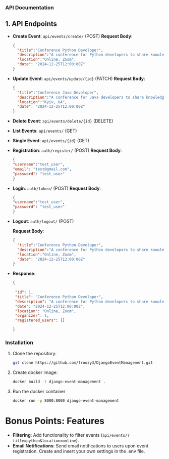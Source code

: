 ### API Documentation


## 1. API Endpoints

- **Create Event**: `api/events/create/` (POST)
  **Request Body**: 
    ```json
    {
      "title":"Conference Python Devoloper",
      "description":"A conference for Python developers to share knowledge and network.",
      "location":"Online, Zoom",
      "date": "2024-12-25T12:00:00Z"
    }
- **Update Event**: `api/events/update/{id}` (PATCH)
   **Request Body**: 
    ```json
    {
      "title":"Conference Java Devoloper",
      "description":"A conference for Java developers to share knowledge and network.",
      "location":"Kyiv, UA",
      "date": "2024-12-25T12:00:00Z"
    }
- **Delete Event**: `api/events/delete/{id}` (DELETE)
- **List Events**: `api/events/` (GET)
- **Single Event**: `api/events/{id}` (GET)
- **Registration**: `auth/register/` (POST)
   **Request Body**: 
    ```json
   {
    "username":"test_user",
    "email": "test@gmail.com",
    "password": "test_user"
   }
  
- **Login**: `auth/token/` (POST)
   **Request Body**: 
    ```json
   {
    "username":"test_user",
    "password": "test_user"
   }
- **Logout**: `auth/logout/` (POST)

   **Request Body**: 
    ```json
    {
      "title":"Conference Python Devoloper",
      "description":"A conference for Python developers to share knowledge and network.",
      "location":"Online, Zoom",
      "date": "2024-12-25T12:00:00Z"
    }

- **Response**:
   ```json
   {
      
    "id": 1,
    "title": "Conference Python Devoloper",
    "description": "A conference for Python developers to share knowledge and network.",
    "date": "2024-12-25T12:00:00Z",
    "location": "Online, Zoom",
    "organizer": 1,
    "registered_users": []

   }

### Installation

1. Clone the repository:
   ```bash
   git clone https://github.com/froozy3/DjangoEventManagement.git
   ```
2. Create docker image:
   ```bash
   docker build -t django-event-management .
   ```

2. Run the docker container
   ```bash
   docker run -p 8000:8000 django-event-management
   ```
# Bonus Points: Features
   * **Filtering**: Add functionality to filter events (`api/events/?title=python&location=online`).
   * **Email Notifications**: Send email notifications to users upon event registration. Create and insert your own settings in the .env file.
